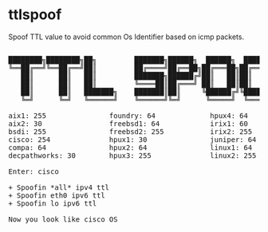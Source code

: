 # ttlspoof
Spoof TTL value to avoid common Os Identifier based on icmp packets.  

<pre>

████████╗████████╗██╗         ███████╗██████╗  ██████╗  ██████╗ ███████╗
╚══██╔══╝╚══██╔══╝██║         ██╔════╝██╔══██╗██╔═══██╗██╔═══██╗██╔════╝
   ██║      ██║   ██║         ███████╗██████╔╝██║   ██║██║   ██║█████╗  
   ██║      ██║   ██║         ╚════██║██╔═══╝ ██║   ██║██║   ██║██╔══╝  
   ██║      ██║   ███████╗    ███████║██║     ╚██████╔╝╚██████╔╝██║     
   ╚═╝      ╚═╝   ╚══════╝    ╚══════╝╚═╝      ╚═════╝  ╚═════╝ ╚═╝     (PoC)

aix1: 255               foundry: 64             hpux4: 64               macos1: 60              openvms: 255            stratus1: 255           ultrix1: 60             vmsucx: 128
aix2: 30                freebsd1: 64            irix1: 60               macos2: 64              os2: 64                 stratus2: 30            ultrix2: 30             vmswollongong1: 128
bsdi: 255               freebsd2: 255           irix2: 255              mpeixhp: 200            osf1A: 60               stratus3: 64            ultrix3: 255            vmswollongong2: 30
cisco: 254              hpux1: 30               juniper: 64             netbsd: 255             osf1B: 30               stratus4: 60            vmsmultine: 64          windows1: 32
compa: 64               hpux2: 64               linux1: 64              netgearfvg318: 64       solaris1: 255           sunos1: 60              vmstcpware1: 60         windows2: 128
decpathworks: 30        hpux3: 255              linux2: 255             openbsd: 255            solaris2: 64            sunos2: 255             vmstcpware2: 64

Enter: cisco

+ Spoofin *all* ipv4 ttl
+ Spoofin eth0 ipv6 ttl
+ Spoofin lo ipv6 ttl

Now you look like cisco OS
</pre>
